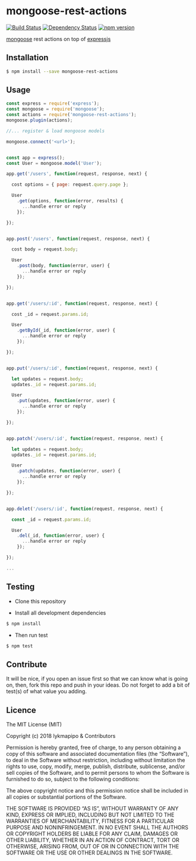 # mongoose-rest-actions

[![Build Status](https://travis-ci.org/lykmapipo/mongoose-rest-actions.svg?branch=master)](https://travis-ci.org/lykmapipo/mongoose-rest-actions)
[![Dependency Status](https://img.shields.io/david/lykmapipo/mongoose-rest-actions.svg?style=flat)](https://david-dm.org/lykmapipo/mongoose-rest-actions)
[![npm version](https://badge.fury.io/js/mongoose-rest-actions.svg)](https://badge.fury.io/js/mongoose-rest-actions)

[mongoose](https://github.com/Automattic/mongoose) rest actions on top of [expressjs](https://github.com/strongloop/express/)


## Installation
```sh
$ npm install --save mongoose-rest-actions
```

## Usage
```js
const express = require('express');
const mongoose = require('mongoose');
const actions = require('mongoose-rest-actions');
mongoose.plugin(actions);

//... register & load mongoose models

mongoose.connect('<url>');


const app = express();
const User = mongoose.model('User');

app.get('/users', function(request, response, next) {

  cost options = { page: request.query.page };

  User
    .get(options, function(error, results) {
      ...handle error or reply
    });

});


app.post('/users', function(request, response, next) {

  cost body = request.body;

  User
    .post(body, function(error, user) {
      ...handle error or reply
    });

});


app.get('/users/:id', function(request, response, next) {

  cost _id = request.params.id;

  User
    .getById(_id, function(error, user) {
      ...handle error or reply
    });

});


app.put('/users/:id', function(request, response, next) {

  let updates = request.body;
  updates._id = request.params.id;

  User
    .put(updates, function(error, user) {
      ...handle error or reply
    });

});


app.patch('/users/:id', function(request, response, next) {

  let updates = request.body;
  updates._id = request.params.id;

  User
    .patch(updates, function(error, user) {
      ...handle error or reply
    });

});


app.delet('/users/:id', function(request, response, next) {

  const _id = request.params.id;

  User
    .del(_id, function(error, user) {
      ...handle error or reply
    });

});

...

```


## Testing
* Clone this repository

* Install all development dependencies
```sh
$ npm install
```

* Then run test
```sh
$ npm test
```


## Contribute
It will be nice, if you open an issue first so that we can know what is going on, then, fork this repo and push in your ideas. Do not forget to add a bit of test(s) of what value you adding.


## Licence
The MIT License (MIT)

Copyright (c) 2018 lykmapipo & Contributors

Permission is hereby granted, free of charge, to any person obtaining a copy of this software and associated documentation files (the “Software”), to deal in the Software without restriction, including without limitation the rights to use, copy, modify, merge, publish, distribute, sublicense, and/or sell copies of the Software, and to permit persons to whom the Software is furnished to do so, subject to the following conditions:

The above copyright notice and this permission notice shall be included in all copies or substantial portions of the Software.

THE SOFTWARE IS PROVIDED “AS IS”, WITHOUT WARRANTY OF ANY KIND, EXPRESS OR IMPLIED, INCLUDING BUT NOT LIMITED TO THE WARRANTIES OF MERCHANTABILITY, FITNESS FOR A PARTICULAR PURPOSE AND NONINFRINGEMENT. IN NO EVENT SHALL THE AUTHORS OR COPYRIGHT HOLDERS BE LIABLE FOR ANY CLAIM, DAMAGES OR OTHER LIABILITY, WHETHER IN AN ACTION OF CONTRACT, TORT OR OTHERWISE, ARISING FROM, OUT OF OR IN CONNECTION WITH THE SOFTWARE OR THE USE OR OTHER DEALINGS IN THE SOFTWARE. 